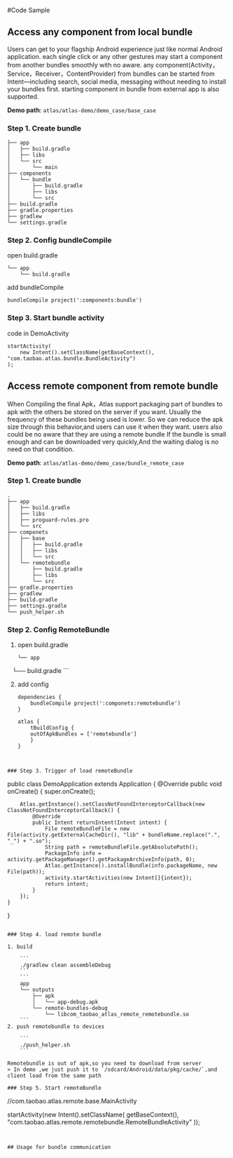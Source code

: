 #Code Sample



## Access any component from local bundle

Users can get to your flagship Android experience just like normal Android application. each single click or any other gestures may start a component from another bundles smoothly with no aware. any component(Activity，Service，Receiver，ContentProvider) from bundles can be started from Intent—including search, social media, messaging without needing to install your bundles first. starting component in bundle from external app is also supported.


__Demo path__: `atlas/atlas-demo/demo_case/base_case`

### Step 1. Create bundle

```
├── app
│   ├── build.gradle
│   ├── libs
│   └── src
│       └── main
├── components
│   └── bundle
│       ├── build.gradle
│       ├── libs
│       └── src
├── build.gradle
├── gradle.properties
├── gradlew
└── settings.gradle
```

### Step 2. Config bundleCompile

open build.gradle

```
└── app
    └── build.gradle
```
add bundleCompile

```
bundleCompile project(':components:bundle')
``` 

### Step 3. Start bundle activity

code in DemoActivity

```
startActivity(
	new Intent().setClassName(getBaseContext(), "com.taobao.atlas.bundle.BundleActivity")
);
```

## Access remote component from remote bundle
When Compiling the final Apk，Atlas support packaging part of bundles to apk with the others be stored on the server if you want. Usually the frequency of these bundles being used is lower. So we can reduce the apk size through this behavior,and users can use it when they want. users also could be no aware that they are using a remote bundle If the bundle is small enough and can be downloaded very quickly,And the waiting dialog is no need on that condition.

__Demo path__: `atlas/atlas-demo/demo_case/bundle_remote_case`

### Step 1. Create bundle

```
.
├── app
│   ├── build.gradle
│   ├── libs
│   ├── proguard-rules.pro
│   └── src
├── componets
│   ├── base
│   │   ├── build.gradle
│   │   ├── libs
│   │   └── src
│   └── remotebundle
│       ├── build.gradle
│       ├── libs
│       └── src
├── gradle.properties
├── gradlew
├── build.gradle
├── settings.gradle
└── push_helper.sh

```


### Step 2. Config RemoteBundle

1. open build.gradle

	```
	└── app
    	└── build.gradle
	```
	
2. add config

	```
	dependencies {
    	bundleCompile project(':componets:remotebundle')
	}

	atlas {
		tBuildConfig {
        outOfApkBundles = ['remotebundle']
		}
	}
```


### Step 3. Trigger of load remoteBundle

```
public class DemoApplication extends Application {
    @Override
    public void onCreate() {
        super.onCreate();
        
        Atlas.getInstance().setClassNotFoundInterceptorCallback(new ClassNotFoundInterceptorCallback() {
            @Override
            public Intent returnIntent(Intent intent) {
                File remoteBundleFile = new File(activity.getExternalCacheDir(), "lib" + bundleName.replace(".", "_") + ".so");
                String path = remoteBundleFile.getAbsolutePath();
                PackageInfo info = activity.getPackageManager().getPackageArchiveInfo(path, 0);
                Atlas.getInstance().installBundle(info.packageName, new File(path));
                activity.startActivities(new Intent[]{intent});
                return intent;
            }
        });
    }
}
```

### Step 4. load remote bundle

1. build
	
	```
	./gradlew clean assembleDebug
	```
	```
	app
	└── outputs
	    ├── apk
	    │	└── app-debug.apk
	    └── remote-bundles-debug
			└── libcom_taobao_atlas_remote_remotebundle.so
	```
2. push remotebundle to devices
	
	```
	./push_helper.sh
	```

Remotebundle is out of apk,so you need to download from server
> In demo ,we just push it to `/sdcard/Android/data/pkg/cache/`,and client load from the same path

### Step 5. Start remoteBundle

```
//com.taobao.atlas.remote.base.MainActivity

startActivity(new Intent().setClassName(
	getBaseContext(), "com.taobao.atlas.remote.remotebundle.RemoteBundleActivity"
));
```


## Usage for bundle communication
